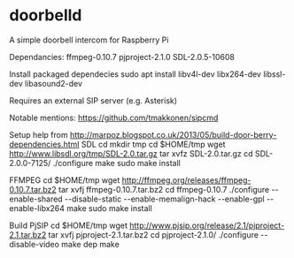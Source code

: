 # doorbelld
A simple doorbell intercom for Raspberry Pi

Dependancies:
ffmpeg-0.10.7
pjproject-2.1.0
SDL-2.0.5-10608

Install packaged dependecies
sudo apt install libv4l-dev libx264-dev libssl-dev libasound2-dev

Requires an external SIP server (e.g. Asterisk)


Notable mentions:
https://github.com/tmakkonen/sipcmd

Setup help from http://marpoz.blogspot.co.uk/2013/05/build-door-berry-dependencies.html
SDL
  cd 
  mkdir tmp 
  cd $HOME/tmp 
  wget http://www.libsdl.org/tmp/SDL-2.0.tar.gz 
  tar xvfz SDL-2.0.tar.gz
  cd SDL-2.0.0-7125/ 
  ./configure 
  make 
  sudo make install

FFMPEG
  cd $HOME/tmp 
  wget http://ffmpeg.org/releases/ffmpeg-0.10.7.tar.bz2 
  tar xvfj ffmpeg-0.10.7.tar.bz2 
  cd ffmpeg-0.10.7 
  ./configure --enable-shared --disable-static --enable-memalign-hack --enable-gpl --enable-libx264 
  make 
  sudo make install

Build PjSIP
  cd $HOME/tmp 
  wget http://www.pjsip.org/release/2.1/pjproject-2.1.tar.bz2 
  tar xvfj pjproject-2.1.tar.bz2 
  cd pjproject-2.1.0/
  ./configure --disable-video 
  make dep 
  make


